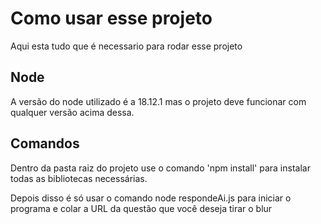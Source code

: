 # Como usar esse projeto

Aqui esta tudo que é necessario para rodar esse projeto

## Node

A versão do node utilizado é a 18.12.1 mas o projeto deve funcionar com qualquer versão acima dessa.

## Comandos

Dentro da pasta raiz do projeto use o comando 'npm install' para instalar todas as bibliotecas necessárias.

Depois disso é só usar o comando node respondeAi.js para iniciar o programa e colar a URL da questão que você deseja tirar o blur
